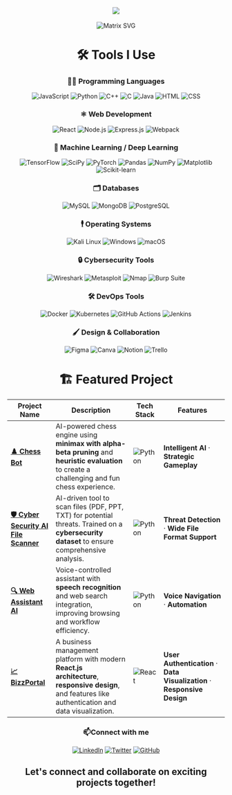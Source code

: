 
<h2 align="center">
  <img src="https://readme-typing-svg.herokuapp.com/?lines=Welcome+to+my+Profile!;I'm+Jinish+Kathiriya!;AI+%26+ML+Engineer;Cybersecurity+Specialist&center=true&size=30&color=58a6ff&background=0d1117">
</h2>
<div align="center">
  
![Matrix SVG](https://raw.githubusercontent.com/rodrigograca31/rodrigograca31/master/matrix.svg)

</div>

<div align="center">
<h1 align="center">🛠️ Tools I Use </h1>


### 🕴️‍♂️ Programming Languages
![JavaScript](https://img.shields.io/badge/JavaScript-323330?style=for-the-badge&logo=javascript)
![Python](https://img.shields.io/badge/Python-3776AB?style=for-the-badge&logo=python&logoColor=white)
![C++](https://img.shields.io/badge/C++-00599C?style=for-the-badge&logo=cplusplus)
![C](https://img.shields.io/badge/C-A8B9CC?style=for-the-badge&logo=c)
![Java](https://img.shields.io/badge/Java-007396?style=for-the-badge&logo=java)
![HTML](https://img.shields.io/badge/HTML5-E34F26?style=for-the-badge&logo=html5&logoColor=white)
![CSS](https://img.shields.io/badge/CSS3-1572B6?style=for-the-badge&logo=css3&logoColor=white)

### ⚛️ Web Development
![React](https://img.shields.io/badge/React-20232A?style=for-the-badge&logo=react&logoColor=61DAFB)
![Node.js](https://img.shields.io/badge/Node.js-339933?style=for-the-badge&logo=node.js&logoColor=white)
![Express.js](https://img.shields.io/badge/Express.js-000000?style=for-the-badge&logo=express&logoColor=white)
![Webpack](https://img.shields.io/badge/Webpack-8DD6F9?style=for-the-badge&logo=webpack&logoColor=black)

### 🔢 Machine Learning / Deep Learning
![TensorFlow](https://img.shields.io/badge/TensorFlow-FF6F00?style=for-the-badge&logo=tensorflow&logoColor=white)
![SciPy](https://img.shields.io/badge/SciPy-8CAAE6?style=for-the-badge&logo=scipy&logoColor=white)
![PyTorch](https://img.shields.io/badge/PyTorch-EE4C2C?style=for-the-badge&logo=pytorch&logoColor=white)
![Pandas](https://img.shields.io/badge/Pandas-150458?style=for-the-badge&logo=pandas)
![NumPy](https://img.shields.io/badge/NumPy-013243?style=for-the-badge&logo=numpy)
![Matplotlib](https://img.shields.io/badge/Matplotlib-007ACC?style=for-the-badge&logo=matplotlib)
![Scikit-learn](https://img.shields.io/badge/Scikit--learn-F7931E?style=for-the-badge&logo=scikit-learn&logoColor=white)

### 🗂️ Databases
![MySQL](https://img.shields.io/badge/MySQL-4479A1?style=for-the-badge&logo=mysql&logoColor=white)
![MongoDB](https://img.shields.io/badge/MongoDB-47A248?style=for-the-badge&logo=mongodb&logoColor=white)
![PostgreSQL](https://img.shields.io/badge/PostgreSQL-336791?style=for-the-badge&logo=postgresql&logoColor=white)

### 🕴️‍ Operating Systems
![Kali Linux](https://img.shields.io/badge/Kali_Linux-557C94?style=for-the-badge&logo=kalilinux&logoColor=white)
![Windows](https://img.shields.io/badge/Windows-0078D6?style=for-the-badge&logo=windows&logoColor=white)
![macOS](https://img.shields.io/badge/macOS-000000?style=for-the-badge&logo=apple&logoColor=white)

### 🔒 Cybersecurity Tools
![Wireshark](https://img.shields.io/badge/Wireshark-1679A7?style=for-the-badge&logo=wireshark&logoColor=white)
![Metasploit](https://img.shields.io/badge/Metasploit-003F7D?style=for-the-badge&logo=metasploit&logoColor=white)
![Nmap](https://img.shields.io/badge/Nmap-4479A1?style=for-the-badge&logo=nmap&logoColor=white)
![Burp Suite](https://img.shields.io/badge/Burp_Suite-FF5F00?style=for-the-badge&logo=burp-suite&logoColor=white)

### 🛠️ DevOps Tools
![Docker](https://img.shields.io/badge/Docker-2496ED?style=for-the-badge&logo=docker&logoColor=white)
![Kubernetes](https://img.shields.io/badge/Kubernetes-326CE5?style=for-the-badge&logo=kubernetes&logoColor=white)
![GitHub Actions](https://img.shields.io/badge/GitHub_Actions-2088FF?style=for-the-badge&logo=github-actions&logoColor=white)
![Jenkins](https://img.shields.io/badge/Jenkins-D24939?style=for-the-badge&logo=jenkins&logoColor=white)

### 🖌️ Design & Collaboration
![Figma](https://img.shields.io/badge/Figma-F24E1E?style=for-the-badge&logo=figma&logoColor=white)
![Canva](https://img.shields.io/badge/Canva-00C4CC?style=for-the-badge&logo=canva&logoColor=white)
![Notion](https://img.shields.io/badge/Notion-000000?style=for-the-badge&logo=notion&logoColor=white)
![Trello](https://img.shields.io/badge/Trello-0052CC?style=for-the-badge&logo=trello&logoColor=white)


</div>



<h1 align="center">🏗️ Featured  Project </h1>  



| **Project Name**                                                                                     | **Description**                                                                                                                                               | **Tech Stack**                                                                                          | **Features**                                                                                                     |
|------------------------------------------------------------------------------------------------------|---------------------------------------------------------------------------------------------------------------------------------------------------------------|---------------------------------------------------------------------------------------------------------|------------------------------------------------------------------------------------------------------------------|
| [**♟️ Chess Bot**](https://github.com/Jinish2170/CHESS-BOT-.git)                                     | AI-powered chess engine using **minimax with alpha-beta pruning** and **heuristic evaluation** to create a challenging and fun chess experience.               | ![Python](https://img.shields.io/badge/Python-3776AB?style=flat&logo=python&logoColor=white)           | **Intelligent AI** · **Strategic Gameplay**                                                                    |
| [**🛡️ Cyber Security AI File Scanner**](https://github.com/Jinish2170/Cyber-Security-AI-file-scanner.git) | AI-driven tool to scan files (PDF, PPT, TXT) for potential threats. Trained on a **cybersecurity dataset** to ensure comprehensive analysis.                   | ![Python](https://img.shields.io/badge/Python-3776AB?style=flat&logo=python&logoColor=white)           | **Threat Detection** · **Wide File Format Support**                                                            |
| [**🔍 Web Assistant AI**](https://github.com/Jinish2170/Web-Assistant-AI.git)                        | Voice-controlled assistant with **speech recognition** and web search integration, improving browsing and workflow efficiency.                                | ![Python](https://img.shields.io/badge/Python-3776AB?style=flat&logo=python&logoColor=white)           | **Voice Navigation** · **Automation**                                                                          |
| [**📈 BizzPortal**](https://github.com/Jinish2170/BizzPortal)                                       | A business management platform with modern **React.js architecture**, **responsive design**, and features like authentication and data visualization.          | ![React](https://img.shields.io/badge/React-61DAFB?style=flat&logo=react&logoColor=white)              | **User Authentication** · **Data Visualization** · **Responsive Design**                                      |





<h3 align="center">📫Connect with me </h3>

<div align="center">

[![LinkedIn](https://img.shields.io/badge/LinkedIn-0077B5?style=for-the-badge&logo=linkedin&logoColor=white)](https://linkedin.com/in/jinish-kathiriya)
[![Twitter](https://img.shields.io/badge/Twitter-1DA1F2?style=for-the-badge&logo=twitter&logoColor=white)](https://twitter.com/JinishKathiriya)
[![GitHub](https://img.shields.io/badge/GitHub-100000?style=for-the-badge&logo=github&logoColor=white)](https://github.com/Jinish2170)

</div>


<h2 align="center"> Let's connect and collaborate on exciting projects together!</h2>
